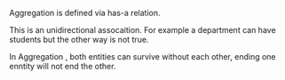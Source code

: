 Aggregation is defined via has-a relation.


This is an unidirectional assocaition. For example a department can have students but the other way is not true.

In Aggregation , both entities can survive without each other, ending one enntity will not end the other.